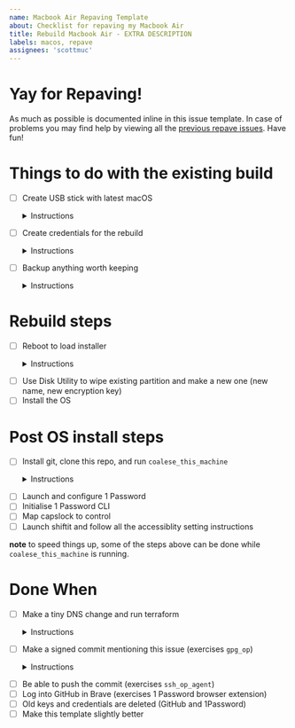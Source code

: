 ```yaml
---
name: Macbook Air Repaving Template
about: Checklist for repaving my Macbook Air
title: Rebuild Macbook Air - EXTRA DESCRIPTION
labels: macos, repave
assignees: 'scottmuc'
---
```

<!--
From: https://gist.github.com/pierrejoubert73/902cc94d79424356a8d20be2b382e1ab
<details>
  <summary>Instructions</summary>

  moar markdown
</details>
-->
# Yay for Repaving!

As much as possible is documented inline in this issue template. In case of problems you may find help by viewing
all the [previous repave issues][repave-history]. Have fun!

[repave-history]: https://github.com/scottmuc/infrastructure/issues?q=is%3Aissue+is%3Aclosed+label%3Amacos+label%3Arepave

# Things to do with the existing build

- [ ] Create USB stick with latest macOS <details>
  <summary>Instructions</summary>

  * Format a USB (> 16GB) stick and name it UNTITLED
  * Fetch the latest version of macos from the App Store
  * Run the following

    ```
    $ sudo /Applications/Install\ macOS\ Big\ Sur.app/Contents/Resources/createinstallmedia --volume /Volumes/UNTITLED --nointeraction
    Password:
    Erasing disk: 0%... 10%... 20%... 30%... 100%
    Copying to disk: 0%... 10%... 20%... 30%... 40%... 50%... 60%... 70%... 80%... 90%... 100%
    Making disk bootable...
    Install media now available at "/Volumes/Install macOS Big Sur"
    ```
</details>

- [ ] Create credentials for the rebuild <details>
  <summary>Instructions</summary>

  Run `create-repave-secrets` with an argument that follows the naming convention of:

  `machine.<month name>.air`
</details>

- [ ] Backup anything worth keeping <details>
  <summary>Instructions</summary>

  Generally, this means look at the following directories for things that I might want to carry over to the fresh
  install or possibly consider saving to a cloud service:

  * `Desktop`
  * `Documents`
  * `Downloads`
</details>

# Rebuild steps

- [ ] Reboot to load installer <details>
  <summary>Instructions</summary>

  Hold down the **Option** key to trigger the boot selection menu.
</details>

- [ ] Use Disk Utility to wipe existing partition and make a new one (new name, new encryption key)
- [ ] Install the OS

# Post OS install steps

- [ ] Install git, clone this repo, and run `coalese_this_machine` <details>
  <summary>Instructions</summary>

  ```
  git # this will trigger the XCode installer which brings git along with it
  mkdir ~/workspace
  git clone https://github.com/scottmuc/infrastructure.git ~/workspace/infrastructure
  ~/workspace/infrastructure/homedirs/osx/coalesce_this_machine
  ```
</details>

- [ ] Launch and configure 1 Password
- [ ] Initialise 1 Password CLI
- [ ] Map capslock to control
- [ ] Launch shiftit and follow all the accessiblity setting instructions

**note** to speed things up, some of the steps above can be done while `coalese_this_machine` is running.

# Done When

- [ ] Make a tiny DNS change and run terraform<details>
  <summary>Instructions</summary>


    ```
    # Initialize and log into the 1 Password CLI
    initialize-1password
    eval $(op signin my)
    # Unlock the repo in order to access values in ./secrets dir
    cd ~/workspace/infrastructure
    ./scripts/locksmith unlock
    # Initialize Terraform and apply
    ./scripts/terraform init dns
    ./scripts/terraform_apply
    ```
</details>

- [ ] Make a signed commit mentioning this issue (exercises `gpg_op`)<details>
  <summary>Instructions</summary>


    ```
    # Initialize and log into the 1 Password CLI
    initialize-1password
    eval $(op signin my)
    gpg_op restore -e "scott@scottmuc.com"
    ```
</details>

- [ ] Be able to push the commit (exercises `ssh_op_agent`)
- [ ] Log into GitHub in Brave (exercises 1 Password browser extension)
- [ ] Old keys and credentials are deleted (GitHub and 1Password)
- [ ] Make this template slightly better
